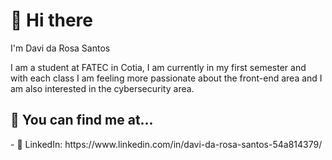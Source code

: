 <h1>👋 Hi there </h1>

<p>I'm Davi da Rosa Santos </p>

<p>I am a student at FATEC in Cotia, I am currently in my first semester and with each class I am feeling more passionate about the front-end area and I am also interested in the cybersecurity area.</p>


<h2>📍 You can find me at...</h2>
- 🔗 LinkedIn: https://www.linkedin.com/in/davi-da-rosa-santos-54a814379/

